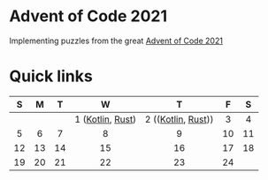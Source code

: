 # Advent of Code 2021

Implementing puzzles from the great [Advent of Code 2021](https://adventofcode.com/)

# Quick links

| S | M | T | W | T | F | S |
|:-:|:-:|:-:|:-:|:-:|:-:|:-:|
| | | | 1 ([Kotlin](kotlin/src/main/kotlin/com/github/jntakpe/aoc2021/days/day1), [Rust](rust/src/bin/day1.rs)) | 2 (([Kotlin](kotlin/src/main/kotlin/com/github/jntakpe/aoc2021/days/day2), [Rust](rust/src/bin/day2.rs)))| 3 | 4 |
| 5 | 6 | 7 | 8 | 9 | 10 | 11 |
| 12 | 13 | 14 | 15 | 16 | 17 | 18 | 
| 19 | 20 | 21 | 22 | 23 | 24 | |
